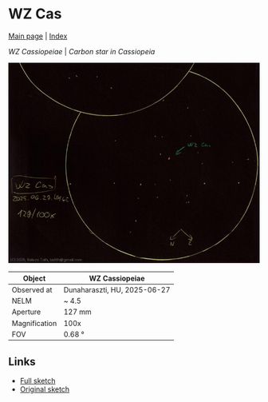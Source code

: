# WZ Cas

[Main page](../index.md) | [Index](../pages/obj_index.md)

_WZ Cassiopeiae_ | _Carbon star in Cassiopeia_  

![WZ Cas](../img/wz-cas-20250628.jpg)

Object | WZ Cassiopeiae
-|-
Observed at | Dunaharaszti, HU, 2025-06-27
NELM | ~ 4.5
Aperture | 127 mm
Magnification | 100x
FOV | 0.68 °


## Links

- [Full sketch](../img/v-aql-wz-cas-20250628.jpg)
- [Original sketch](../scan/20250628_2.jpg)
